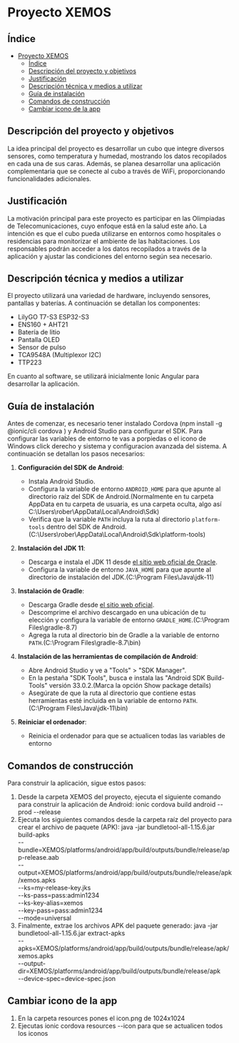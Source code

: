 # Proyecto XEMOS

## Índice
- [Proyecto XEMOS](#proyecto-xemos)
  - [Índice](#índice)
  - [Descripción del proyecto y objetivos](#descripción-del-proyecto-y-objetivos)
  - [Justificación](#justificación)
  - [Descripción técnica y medios a utilizar](#descripción-técnica-y-medios-a-utilizar)
  - [Guía de instalación](#guía-de-instalación)
  - [Comandos de construcción](#comandos-de-construcción)
  - [Cambiar icono de la app](#cambiar-icono-de-la-app)

## Descripción del proyecto y objetivos

La idea principal del proyecto es desarrollar un cubo que integre diversos sensores, como temperatura y humedad, mostrando los datos recopilados en cada una de sus caras. Además, se planea desarrollar una aplicación complementaria que se conecte al cubo a través de WiFi, proporcionando funcionalidades adicionales.

## Justificación

La motivación principal para este proyecto es participar en las Olimpiadas de Telecomunicaciones, cuyo enfoque está en la salud este año. La intención es que el cubo pueda utilizarse en entornos como hospitales o residencias para monitorizar el ambiente de las habitaciones. Los responsables podrán acceder a los datos recopilados a través de la aplicación y ajustar las condiciones del entorno según sea necesario.

## Descripción técnica y medios a utilizar

El proyecto utilizará una variedad de hardware, incluyendo sensores, pantallas y baterías. A continuación se detallan los componentes:
- LilyGO T7-S3 ESP32-S3
- ENS160 + AHT21
- Batería de litio
- Pantalla OLED
- Sensor de pulso
- TCA9548A (Multiplexor I2C)
- TTP223

En cuanto al software, se utilizará inicialmente Ionic Angular para desarrollar la aplicación.

## Guía de instalación

Antes de comenzar, es necesario tener instalado Cordova (npm install -g @ionic/cli cordova
) y Android Studio para configurar el SDK. Para configurar las variables de entorno te vas a porpiedas o el icono de Windows click derecho y sistema y configuracion avanzada del sistema. A continuación se detallan los pasos necesarios:

1. **Configuración del SDK de Android**:
   - Instala Android Studio.
   - Configura la variable de entorno `ANDROID_HOME` para que apunte al directorio raíz del SDK de Android.(Normalmente en tu carpeta AppData en tu carpeta de usuaria, es una carpeta oculta, algo así C:\Users\rober\AppData\Local\Android\Sdk)
   - Verifica que la variable `PATH` incluya la ruta al directorio `platform-tools` dentro del SDK de Android.(C:\Users\rober\AppData\Local\Android\Sdk\platform-tools)

2. **Instalación del JDK 11**:
   - Descarga e instala el JDK 11 desde [el sitio web oficial de Oracle](https://www.oracle.com/java/technologies/javase/jdk11-archive-downloads.html).
   - Configura la variable de entorno `JAVA_HOME` para que apunte al directorio de instalación del JDK.(C:\Program Files\Java\jdk-11)

3. **Instalación de Gradle**:
   - Descarga Gradle desde [el sitio web oficial](https://gradle.org/releases/?_gl=1*1so3t6a*_ga*MTA5MDEwODQyMS4xNzEzNDg1OTcx*_ga_7W7NC6YNPT*MTcxMzQ4NTk3Mi4xLjEuMTcxMzQ4NTk4NS40Ny4wLjA).
   - Descomprime el archivo descargado en una ubicación de tu elección y configura la variable de entorno `GRADLE_HOME`.(C:\Program Files\gradle-8.7)
   - Agrega la ruta al directorio bin de Gradle a la variable de entorno `PATH`.(C:\Program Files\gradle-8.7\bin)

4. **Instalación de las herramientas de compilación de Android**:
   - Abre Android Studio y ve a "Tools" > "SDK Manager".
   - En la pestaña "SDK Tools", busca e instala las "Android SDK Build-Tools" versión 33.0.2.(Marca la opción Show package details)
   - Asegúrate de que la ruta al directorio que contiene estas herramientas esté incluida en la variable de entorno `PATH`.(C:\Program Files\Java\jdk-11\bin)

5. **Reiniciar el ordenador**:
   - Reinicia el ordenador para que se actualicen todas las variables de entorno

## Comandos de construcción

Para construir la aplicación, sigue estos pasos:

1. Desde la carpeta XEMOS del proyecto, ejecuta el siguiente comando para construir la aplicación de Android:
   ionic cordova build android --prod --release
2. Ejecuta los siguientes comandos desde la carpeta raíz del proyecto para crear el archivo de paquete (APK):
    java -jar bundletool-all-1.15.6.jar build-apks \
    --bundle=XEMOS/platforms/android/app/build/outputs/bundle/release/app-release.aab \
    --output=XEMOS/platforms/android/app/build/outputs/bundle/release/apk/xemos.apks \
    --ks=my-release-key.jks \
    --ks-pass=pass:admin1234 \
    --ks-key-alias=xemos \
    --key-pass=pass:admin1234 \
    --mode=universal
3. Finalmente, extrae los archivos APK del paquete generado:
    java -jar bundletool-all-1.15.6.jar extract-apks \
    --apks=XEMOS/platforms/android/app/build/outputs/bundle/release/apk/xemos.apks \
    --output-dir=XEMOS/platforms/android/app/build/outputs/bundle/release/apk \
    --device-spec=device-spec.json

## Cambiar icono de la app

1. En la carpeta resources pones el icon.png de 1024x1024
2. Ejecutas ionic cordova resources --icon para que se actualicen todos los iconos
